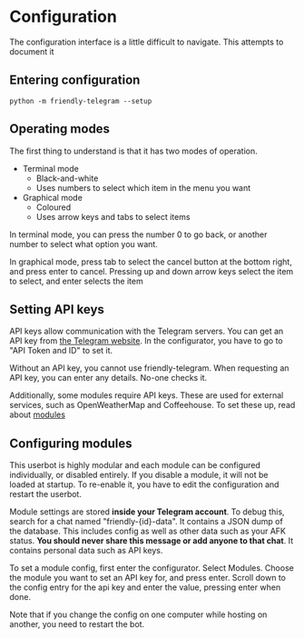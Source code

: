 # Configuration

The configuration interface is a little difficult to navigate. This attempts to document it

## Entering configuration

`python -m friendly-telegram --setup`

## Operating modes

The first thing to understand is that it has two modes of operation.

- Terminal mode
  - Black-and-white
  - Uses numbers to select which item in the menu you want
- Graphical mode
  - Coloured
  - Uses arrow keys and tabs to select items

In terminal mode, you can press the number 0 to go back, or another number to select what option you want.

In graphical mode, press tab to select the cancel button at the bottom right, and press enter to cancel.
Pressing up and down arrow keys select the item to select, and enter selects the item

## Setting API keys

API keys allow communication with the Telegram servers. You can get an API key from [the Telegram website](https://core.telegram.org/api/obtaining_api_id "the Telegram website"). In the configurator, you have to go to "API Token and ID" to set it.

Without an API key, you cannot use friendly-telegram. When requesting an API key, you can enter any details. No-one checks it.

Additionally, some modules require API keys. These are used for external services, such as OpenWeatherMap and Coffeehouse. To set these up, read about [modules](#configuring-modules "modules")

## Configuring modules

This userbot is highly modular and each module can be configured individually, or disabled entirely.
If you disable a module, it will not be loaded at startup. To re-enable it, you have to edit the configuration and restart the userbot.

Module settings are stored **inside your Telegram account**. To debug this, search for a chat named "friendly-{id}-data". It contains a JSON dump of the database. This includes config as well as other data such as your AFK status. **You should never share this message or add anyone to that chat**. It contains personal data such as API keys. 

To set a module config, first enter the configurator. Select Modules. Choose the module you want to set an API key for, and press enter. Scroll down to the config entry for the api key and enter the value, pressing enter when done.

Note that if you change the config on one computer while hosting on another, you need to restart the bot.
